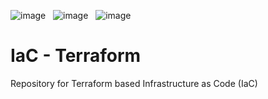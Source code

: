 ![image](https://img.shields.io/badge/GitHub-100000?style=for-the-badge&logo=github&logoColor=white) &nbsp;
![image](https://img.shields.io/badge/Terraform-018749?style=for-the-badge&logo=terraform&logoColor=white) &nbsp;
![image](https://img.shields.io/badge/Digital_Ocean-0080FF?style=for-the-badge&logo=DigitalOcean&logoColor=white)


# IaC - Terraform
Repository for Terraform based Infrastructure as Code (IaC)
